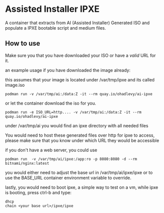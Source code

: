 # Assisted Installer IPXE

A container that extracts from AI (Assisted Installer) Generated ISO and populate a IPXE bootable script and medium files.

## How to use

Make sure you that you have downloaded your ISO or have a *valid* URL for it.


an example usage if you have downloaded the image already:

this assumes that your image is located under /var/tmp/ipxe and its called image.iso

```
podman run -v /var/tmp/ai:/data:Z -it --rm quay.io/ohadlevy/ai-ipxe 
```


or let the container download the iso for you.

```
podman run -e ISO_URL=http.... -v /var/tmp/ai:/data:Z -it --rm quay.io/ohadlevy/ai-ipxe 
```

under /var/tmp/ai you would find an ipxe directory with all needed files

You would need to host these generated files over http for ipxe to access, please make sure that you know under which URL they would be accessible

if you don't have a web server, you could use 
```
podman run  -v /var/tmp/ai/ipxe:/app:ro -p 8080:8080 -d --rm bitnami/nginx:latest
```
you would either need to adjust the base url in /var/tmp/ai/ipxe/ipxe or to use the BASE_URL container environment variable to override.

lastly, you would need to boot ipxe, a simple way to test on a vm, while ipxe is booting, press ctrl-b and type:
```
dhcp
chain <your base url>/ipxe/ipxe
```